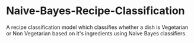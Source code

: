 # Naive-Bayes-Recipe-Classification
A recipe classification model which classifies whether a dish is Vegetarian or Non Vegetarian based on it's ingredients using Naive Bayes classifiers.
